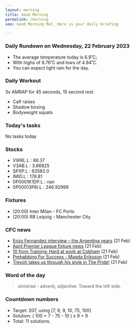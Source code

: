 ```yaml
---
layout: morning
title: Good Morning
permalink: /morning
seo: Good Morning Mat, Here is your daily briefing

---
```


<!-- weather_marker starts -->
### Daily Rundown on Wednesday, 22 February 2023

- The average temperature today is 6.9˚C;
- With highs of 8.76˚C and lows of 4.94˚C.
- You can expect light rain for the day.

<!-- weather_marker ends -->

### Daily Workout
<!-- workout_marker starts -->
3x AMRAP for 45 seconds, 15 second rest:

- Calf raises
- Shadow boxing
- Bodyweight squats

<!-- workout_marker ends -->

### Today's tasks
<!-- task_marker starts -->
No tasks today
<!-- task_marker ends -->

### Stocks

<!-- stocks_marker starts -->

- VWRL.L : 86.37
- V3AB.L : 3.86825
- SPXP.L : 63582.0
- IMID.L : 178.81
- 0P0001K1DP.L : nan
- 0P00013P6I.L : 246.92999

<!-- stocks_marker ends -->

### Fixtures

<!-- sports_marker starts -->

<ul>
<li>(20:00) Inter Milan - FC Porto</li>
<li>(20:00) RB Leipzig - Manchester City</li>
</ul>

<!-- sports_marker ends -->

### CFC news

<!-- cfc_marker starts -->
- [Enzo Fernandez interview – the Argentina years](https://chelseafc.com/en/news/articlehttps://chelseafc.com/enzo-fernandez-interview-the-argentina-years) (21 Feb)
- [April Premier League fixture news](https://chelseafc.com/en/news/article/april-premier-league-fixture-news) (21 Feb)
- [10 from Training: Hard at work at Cobham](https://chelseafc.com/en/news/article/10-from-training-hard-at-work-at-cobham) (21 Feb)
- [Prehabbing For Success - Magda Eriksson](https://chelseafc.com/en/video/prehabbing-for-success-or-magdalena-eriksson-or-singer-capital-markets) (21 Feb)
- [Trevoh takes us through his style in The Pride!](https://chelseafc.com/en/video/colourful-and-bold-trevoh-takes-us-through-his-style-or-the-pride-trevoh) (21 Feb)

<!-- cfc_marker ends -->

### Word of the day
<!-- word_marker starts -->

 > sinistrad - adverb, adjective: Toward the left side.

<!-- word_marker ends -->

### Countdown numbers
<!-- game_marker starts -->

- Target: 207, using [7, 9, 9, 10, 75, 100]
- Solution: ( 100 + 7 - 75 - 10 ) x 9 + 9
- Total: 11 solutions.

<!-- game_marker ends -->
